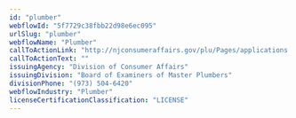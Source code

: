 ```yaml
---
id: "plumber"
webflowId: "5f7729c38fbb22d98e6ec095"
urlSlug: "plumber"
webflowName: "Plumber"
callToActionLink: "http://njconsumeraffairs.gov/plu/Pages/applications.aspx"
callToActionText: ""
issuingAgency: "Division of Consumer Affairs"
issuingDivision: "Board of Examiners of Master Plumbers"
divisionPhone: "(973) 504-6420"
webflowIndustry: "Plumber"
licenseCertificationClassification: "LICENSE"
---
```

